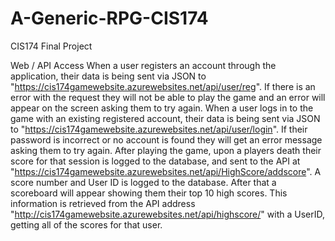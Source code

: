 # A-Generic-RPG-CIS174
CIS174 Final Project

Web / API Access
When a user registers an account through the application, their data is being sent via JSON to "https://cis174gamewebsite.azurewebsites.net/api/user/reg". If there is an error with the request they will not be able to play the game and an error will appear on the screen asking them to try again.
When a user logs in to the game with an existing registered account, their data is being sent via JSON to "https://cis174gamewebsite.azurewebsites.net/api/user/login". If their password is incorrect or no account is found they will get an error message asking them to try again.
After playing the game, upon a players death their score for that session is logged to the database, and sent to the API at "https://cis174gamewebsite.azurewebsites.net/api/HighScore/addscore". A score number and User ID is logged to the database. After that a scoreboard will appear showing them their top 10 high scores. This information is retrieved from the API address "http://cis174gamewebsite.azurewebsites.net/api/highscore/" with a UserID, getting all of the scores for that user.

